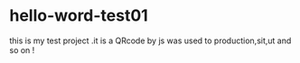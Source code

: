 # hello-word-test01
this is my test project .it is a QRcode by js was used to production,sit,ut and so on !
